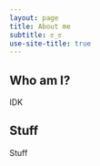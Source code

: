 ```yaml
---
layout: page
title: About me
subtitle: ಠ_ಠ
use-site-title: true
---
```


<head>
<link rel="shortcut icon" href="https://developers.google.com/_static/60f2f9b772/images/favicon.png">
</head>

## Who am I?
  IDK
## Stuff
  Stuff
